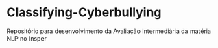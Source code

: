 # Classifying-Cyberbullying
Repositório para desenvolvimento da Avaliação Intermediária da matéria NLP no Insper
